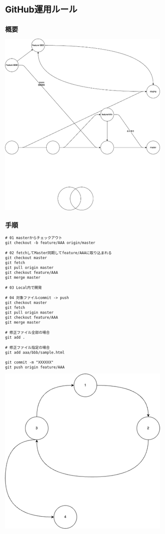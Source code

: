 # GitHub運用ルール

## 概要
![image](./img/Git運用概要.png)

## 手順
```
# 01 masterからチェックアウト
git checkout -b feature/AAA origin/master

# 02 fetchしてMaster同期してfeature/AAAに取り込まれる
git checkout master
git fetch
git pull origin master
git checkout feature/AAA
git merge master

# 03 Local内で開発

# 04 対象ファイルcommit -> push
git checkout master
git fetch
git pull origin master
git checkout feature/AAA
git merge master

# 修正ファイル全部の場合
git add .

# 修正ファイル指定の場合
git add aaa/bbb/sample.html

git commit -m "XXXXXX"
git push origin feature/AAA
```
![image](./img/GitFlow.png)

